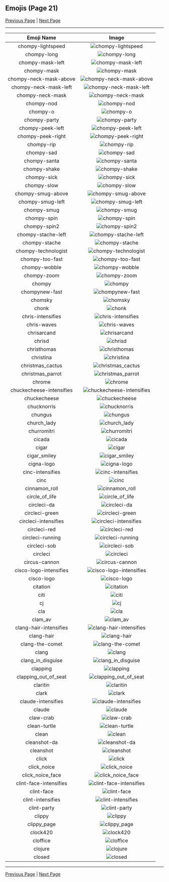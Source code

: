 
## Emojis (Page 21)

[Previous Page](/docs/hc/page-c-0020.md)
  | [Next Page](/docs/hc/page-c-0022.md)

<hr />

|Emoji Name|Image|
| :-: | :-: |
|chompy-lightspeed| ![chompy-lightspeed](/emojis/hc/chompy-lightspeed.gif)|
|chompy-long| ![chompy-long](/emojis/hc/chompy-long.gif)|
|chompy-mask-left| ![chompy-mask-left](/emojis/hc/chompy-mask-left.gif)|
|chompy-mask| ![chompy-mask](/emojis/hc/chompy-mask.gif)|
|chompy-neck-mask-above| ![chompy-neck-mask-above](/emojis/hc/chompy-neck-mask-above.gif)|
|chompy-neck-mask-left| ![chompy-neck-mask-left](/emojis/hc/chompy-neck-mask-left.gif)|
|chompy-neck-mask| ![chompy-neck-mask](/emojis/hc/chompy-neck-mask.gif)|
|chompy-nod| ![chompy-nod](/emojis/hc/chompy-nod.gif)|
|chompy-o| ![chompy-o](/emojis/hc/chompy-o.gif)|
|chompy-party| ![chompy-party](/emojis/hc/chompy-party.gif)|
|chompy-peek-left| ![chompy-peek-left](/emojis/hc/chompy-peek-left.gif)|
|chompy-peek-right| ![chompy-peek-right](/emojis/hc/chompy-peek-right.gif)|
|chompy-rip| ![chompy-rip](/emojis/hc/chompy-rip.gif)|
|chompy-sad| ![chompy-sad](/emojis/hc/chompy-sad.png)|
|chompy-santa| ![chompy-santa](/emojis/hc/chompy-santa.gif)|
|chompy-shake| ![chompy-shake](/emojis/hc/chompy-shake.gif)|
|chompy-sick| ![chompy-sick](/emojis/hc/chompy-sick.gif)|
|chompy-slow| ![chompy-slow](/emojis/hc/chompy-slow.gif)|
|chompy-smug-above| ![chompy-smug-above](/emojis/hc/chompy-smug-above.gif)|
|chompy-smug-left| ![chompy-smug-left](/emojis/hc/chompy-smug-left.gif)|
|chompy-smug| ![chompy-smug](/emojis/hc/chompy-smug.gif)|
|chompy-spin| ![chompy-spin](/emojis/hc/chompy-spin.gif)|
|chompy-spin2| ![chompy-spin2](/emojis/hc/chompy-spin2.gif)|
|chompy-stache-left| ![chompy-stache-left](/emojis/hc/chompy-stache-left.gif)|
|chompy-stache| ![chompy-stache](/emojis/hc/chompy-stache.gif)|
|chompy-technologist| ![chompy-technologist](/emojis/hc/chompy-technologist.gif)|
|chompy-too-fast| ![chompy-too-fast](/emojis/hc/chompy-too-fast.gif)|
|chompy-wobble| ![chompy-wobble](/emojis/hc/chompy-wobble.gif)|
|chompy-zoom| ![chompy-zoom](/emojis/hc/chompy-zoom.gif)|
|chompy| ![chompy](/emojis/hc/chompy.gif)|
|chompynew-fast| ![chompynew-fast](/emojis/hc/chompynew-fast.gif)|
|chomsky| ![chomsky](/emojis/hc/chomsky.png)|
|chonk| ![chonk](/emojis/hc/chonk.png)|
|chris-intensifies| ![chris-intensifies](/emojis/hc/chris-intensifies.gif)|
|chris-waves| ![chris-waves](/emojis/hc/chris-waves.gif)|
|chrisarcand| ![chrisarcand](/emojis/hc/chrisarcand.png)|
|chrisd| ![chrisd](/emojis/hc/chrisd.png)|
|christhomas| ![christhomas](/emojis/hc/christhomas.png)|
|christina| ![christina](/emojis/hc/christina.png)|
|christmas_cactus| ![christmas_cactus](/emojis/hc/christmas_cactus.png)|
|christmas_parrot| ![christmas_parrot](/emojis/hc/christmas_parrot.gif)|
|chrome| ![chrome](/emojis/hc/chrome.png)|
|chuckecheese-intensifies| ![chuckecheese-intensifies](/emojis/hc/chuckecheese-intensifies.gif)|
|chuckecheese| ![chuckecheese](/emojis/hc/chuckecheese.png)|
|chucknorris| ![chucknorris](/emojis/hc/chucknorris.png)|
|chungus| ![chungus](/emojis/hc/chungus.png)|
|church_lady| ![church_lady](/emojis/hc/church_lady.jpg)|
|churromitri| ![churromitri](/emojis/hc/churromitri.png)|
|cicada| ![cicada](/emojis/hc/cicada.gif)|
|cigar| ![cigar](/emojis/hc/cigar.png)|
|cigar_smiley| ![cigar_smiley](/emojis/hc/cigar_smiley.jpg)|
|cigna-logo| ![cigna-logo](/emojis/hc/cigna-logo.png)|
|cinc-intensifies| ![cinc-intensifies](/emojis/hc/cinc-intensifies.gif)|
|cinc| ![cinc](/emojis/hc/cinc.png)|
|cinnamon_roll| ![cinnamon_roll](/emojis/hc/cinnamon_roll.png)|
|circle_of_life| ![circle_of_life](/emojis/hc/circle_of_life.png)|
|circleci-da| ![circleci-da](/emojis/hc/circleci-da.png)|
|circleci-green| ![circleci-green](/emojis/hc/circleci-green.png)|
|circleci-intensifies| ![circleci-intensifies](/emojis/hc/circleci-intensifies.gif)|
|circleci-red| ![circleci-red](/emojis/hc/circleci-red.png)|
|circleci-running| ![circleci-running](/emojis/hc/circleci-running.gif)|
|circleci-sob| ![circleci-sob](/emojis/hc/circleci-sob.png)|
|circleci| ![circleci](/emojis/hc/circleci.png)|
|circus-cannon| ![circus-cannon](/emojis/hc/circus-cannon.png)|
|cisco-logo-intensifies| ![cisco-logo-intensifies](/emojis/hc/cisco-logo-intensifies.gif)|
|cisco-logo| ![cisco-logo](/emojis/hc/cisco-logo.png)|
|citation| ![citation](/emojis/hc/citation.gif)|
|citi| ![citi](/emojis/hc/citi.png)|
|cj| ![cj](/emojis/hc/cj.png)|
|cla| ![cla](/emojis/hc/cla.png)|
|clam_av| ![clam_av](/emojis/hc/clam_av.png)|
|clang-hair-intensifies| ![clang-hair-intensifies](/emojis/hc/clang-hair-intensifies.gif)|
|clang-hair| ![clang-hair](/emojis/hc/clang-hair.png)|
|clang-the-comet| ![clang-the-comet](/emojis/hc/clang-the-comet.png)|
|clang| ![clang](/emojis/hc/clang.png)|
|clang_in_disguise| ![clang_in_disguise](/emojis/hc/clang_in_disguise.png)|
|clapping| ![clapping](/emojis/hc/clapping.gif)|
|clapping_out_of_seat| ![clapping_out_of_seat](/emojis/hc/clapping_out_of_seat.jpg)|
|claritin| ![claritin](/emojis/hc/claritin.jpg)|
|clark| ![clark](/emojis/hc/clark.png)|
|claude-intensifies| ![claude-intensifies](/emojis/hc/claude-intensifies.gif)|
|claude| ![claude](/emojis/hc/claude.png)|
|claw-crab| ![claw-crab](/emojis/hc/claw-crab.gif)|
|clean-turtle| ![clean-turtle](/emojis/hc/clean-turtle.gif)|
|clean| ![clean](/emojis/hc/clean.gif)|
|cleanshot-da| ![cleanshot-da](/emojis/hc/cleanshot-da.png)|
|cleanshot| ![cleanshot](/emojis/hc/cleanshot.png)|
|click| ![click](/emojis/hc/click.gif)|
|click_noice| ![click_noice](/emojis/hc/click_noice.gif)|
|click_noice_face| ![click_noice_face](/emojis/hc/click_noice_face.gif)|
|clint-face-intensifies| ![clint-face-intensifies](/emojis/hc/clint-face-intensifies.gif)|
|clint-face| ![clint-face](/emojis/hc/clint-face.png)|
|clint-intensifies| ![clint-intensifies](/emojis/hc/clint-intensifies.gif)|
|clint-party| ![clint-party](/emojis/hc/clint-party.gif)|
|clippy| ![clippy](/emojis/hc/clippy.png)|
|clippy_page| ![clippy_page](/emojis/hc/clippy_page.png)|
|clock420| ![clock420](/emojis/hc/clock420.png)|
|cloffice| ![cloffice](/emojis/hc/cloffice.jpg)|
|clojure| ![clojure](/emojis/hc/clojure.png)|
|closed| ![closed](/emojis/hc/closed.png)|

<hr/>

[Previous Page](/docs/hc/page-c-0020.md)
  | [Next Page](/docs/hc/page-c-0022.md)